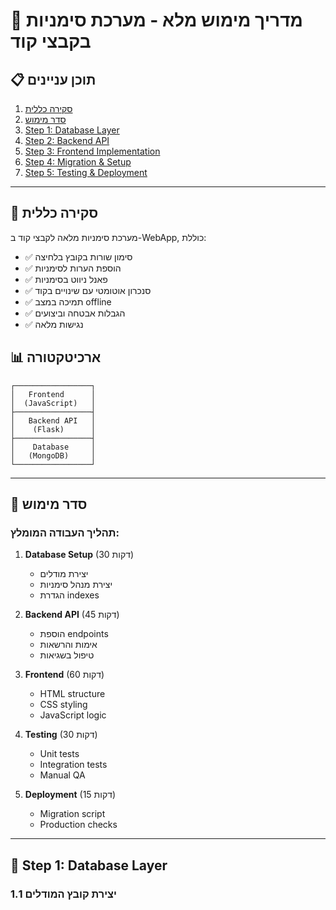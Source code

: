 # 🔖 מדריך מימוש מלא - מערכת סימניות בקבצי קוד

## 📋 תוכן עניינים
1. [סקירה כללית](#סקירה-כללית)
2. [סדר מימוש](#סדר-מימוש)
3. [Step 1: Database Layer](#step-1-database-layer)
4. [Step 2: Backend API](#step-2-backend-api)
5. [Step 3: Frontend Implementation](#step-3-frontend-implementation)
6. [Step 4: Migration & Setup](#step-4-migration--setup)
7. [Step 5: Testing & Deployment](#step-5-testing--deployment)

---

## 🎯 סקירה כללית

מערכת סימניות מלאה לקבצי קוד ב-WebApp, כוללת:
- ✅ סימון שורות בקובץ בלחיצה
- ✅ הוספת הערות לסימניות
- ✅ פאנל ניווט בסימניות
- ✅ סנכרון אוטומטי עם שינויים בקוד
- ✅ תמיכה במצב offline
- ✅ הגבלות אבטחה וביצועים
- ✅ נגישות מלאה

## 📊 ארכיטקטורה

```
┌─────────────────┐
│   Frontend      │
│  (JavaScript)   │
├─────────────────┤
│   Backend API   │
│    (Flask)      │
├─────────────────┤
│    Database     │
│   (MongoDB)     │
└─────────────────┘
```

---

## 🚀 סדר מימוש

### תהליך העבודה המומלץ:

1. **Database Setup** (30 דקות)
   - יצירת מודלים
   - יצירת מנהל סימניות
   - הגדרת indexes

2. **Backend API** (45 דקות)
   - הוספת endpoints
   - אימות והרשאות
   - טיפול בשגיאות

3. **Frontend** (60 דקות)
   - HTML structure
   - CSS styling
   - JavaScript logic

4. **Testing** (30 דקות)
   - Unit tests
   - Integration tests
   - Manual QA

5. **Deployment** (15 דקות)
   - Migration script
   - Production checks

---

## 📁 Step 1: Database Layer

### 1.1 יצירת קובץ המודלים